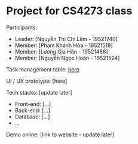 # Project for CS4273 class

Participants:

- Leader: [Nguyễn Thị Chí Lâm - 19521740]
- Member: [Phạm Khánh Hòa - 19521519]
- Member: [Lương Gia Hân - 19521468]
- Member: [Nguyễn Ngọc Hoàn - 19521524]

Task management table: [here](https://trello.com/b/hMML2tfA/project-plan) 

UI / UX prototype: [here]

Tech stacks: [update later]

- Front-end: [...]
- Back-end: [...]
- Database: [...]
- ...

Demo online: [link to website - update later]


